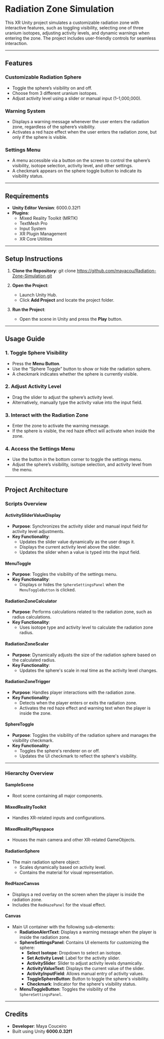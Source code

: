 # Radiation Zone Simulation

This XR Unity project simulates a customizable radiation zone with interactive features, such as toggling visibility, selecting one of three uranium isotopes, adjusting activity levels, and dynamic warnings when entering the zone. The project includes user-friendly controls for seamless interaction.

---

## **Features**
### **Customizable Radiation Sphere**
- Toggle the sphere’s visibility on and off.
- Choose from 3 different uranium isotopes.
- Adjust activity level using a slider or manual input (1–1,000,000).

### **Warning System**
- Displays a warning message whenever the user enters the radiation zone, regardless of the sphere’s visibility.
- Activates a red haze effect when the user enters the radiation zone, but only if the sphere is visible.

### **Settings Menu**
- A menu accessible via a button on the screen to control the sphere’s visibility, isotope selection, activity level, and other settings.
- A checkmark appears on the sphere toggle button to indicate its visibility status.

---

## **Requirements**
- **Unity Editor Version**: 6000.0.32f1
- **Plugins**:
  - Mixed Reality Toolkit (MRTK)
  - TextMesh Pro
  - Input System
  - XR Plugin Management
  - XR Core Utilities

---

## **Setup Instructions**
1. **Clone the Repository**:
   git clone https://github.com/mayacou/Radiation-Zone-Simulation.git

2. **Open the Project**:
   - Launch Unity Hub.
   - Click **Add Project** and locate the project folder.

3. **Run the Project**:
   - Open the scene in Unity and press the **Play** button.

---

## Usage Guide

### 1. Toggle Sphere Visibility
- Press the **Menu Button**.
- Use the “Sphere Toggle” button to show or hide the radiation sphere.
- A checkmark indicates whether the sphere is currently visible.

### 2. Adjust Activity Level
- Drag the slider to adjust the sphere’s activity level.
- Alternatively, manually type the activity value into the input field.

### 3. Interact with the Radiation Zone
- Enter the zone to activate the warning message.
- If the sphere is visible, the red haze effect will activate when inside the zone.

### 4. Access the Settings Menu
- Use the button in the bottom corner to toggle the settings menu.
- Adjust the sphere’s visibility, isotope selection, and activity level from the menu.

---

## Project Architecture

### Scripts Overview
#### **ActivitySliderValueDisplay**
- **Purpose**: Synchronizes the activity slider and manual input field for activity level adjustments.
- **Key Functionality**:
  - Updates the slider value dynamically as the user drags it.
  - Displays the current activity level above the slider.
  - Updates the slider when a value is typed into the input field.

#### **MenuToggle**
- **Purpose**: Toggles the visibility of the settings menu.
- **Key Functionality**:
  - Displays or hides the `SphereSettingsPanel` when the `MenuToggleButton` is clicked.

#### **RadiationZoneCalculator**
- **Purpose**: Performs calculations related to the radiation zone, such as radius calculations.
- **Key Functionality**:
  - Uses isotope type and activity level to calculate the radiation zone radius.

#### **RadiationZoneScaler**
- **Purpose**: Dynamically adjusts the size of the radiation sphere based on the calculated radius.
- **Key Functionality**:
  - Updates the sphere's scale in real time as the activity level changes.

#### **RadiationZoneTrigger**
- **Purpose**: Handles player interactions with the radiation zone.
- **Key Functionality**:
  - Detects when the player enters or exits the radiation zone.
  - Activates the red haze effect and warning text when the player is inside the zone.

#### **SphereToggle**
- **Purpose**: Toggles the visibility of the radiation sphere and manages the visibility checkmark.
- **Key Functionality**:
  - Toggles the sphere's renderer on or off.
  - Updates the UI checkmark to reflect the sphere's visibility.

---

### Hierarchy Overview
#### **SampleScene**
- Root scene containing all major components.

#### **MixedRealityToolkit**
- Handles XR-related inputs and configurations.

#### **MixedRealityPlayspace**
- Houses the main camera and other XR-related GameObjects.

#### **RadiationSphere**
- The main radiation sphere object:
  - Scales dynamically based on activity level.
  - Contains the material for visual representation.

#### **RedHazeCanvas**
- Displays a red overlay on the screen when the player is inside the radiation zone.
- Includes the `RedHazePanel` for the visual effect.

#### **Canvas**
- Main UI container with the following sub-elements:
  - **RadiationAlertText**: Displays a warning message when the player is inside the radiation zone.
  - **SphereSettingsPanel**: Contains UI elements for customizing the sphere:
    - **Select Isotope**: Dropdown to select an isotope.
    - **Set Activity Level**: Label for the activity slider.
    - **ActivitySlider**: Slider to adjust activity levels dynamically.
    - **ActivityValueText**: Displays the current value of the slider.
    - **ActivityInputField**: Allows manual entry of activity values.
    - **ToggleSphereButton**: Button to toggle the sphere's visibility.
    - **Checkmark**: Indicator for the sphere's visibility status.
  - **MenuToggleButton**: Toggles the visibility of the `SphereSettingsPanel`.

---

## Credits
- **Developer**: Maya Couceiro
- Built using Unity **6000.0.32f1**
